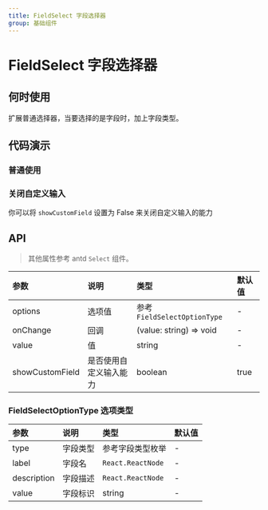 ```yaml
---
title: FieldSelect 字段选择器
group: 基础组件
---
```


# FieldSelect 字段选择器

## 何时使用

扩展普通选择器，当要选择的是字段时，加上字段类型。

## 代码演示

### 普通使用

<code src="./demos/basic.tsx" ></code>

### 关闭自定义输入

你可以将 `showCustomField` 设置为 False 来关闭自定义输入的能力

<code src="./demos/custom.tsx" ></code>

## API

> 其他属性参考 antd `Select` 组件。

| 参数              | 说明          | 类型                        | 默认值  |
| :-------------- | :---------- | :------------------------ | :--- |
| options         | 选项值         | 参考`FieldSelectOptionType` | -    |
| onChange        | 回调          | (value: string) => void   | -    |
| value           | 值           | string                    | -    |
| showCustomField | 是否使用自定义输入能力 | boolean                   | true |

### FieldSelectOptionType 选项类型

| 参数          | 说明   | 类型                | 默认值 |
| :---------- | :--- | :---------------- | :-- |
| type        | 字段类型 | 参考字段类型枚举          | -   |
| label       | 字段名  | `React.ReactNode` | -   |
| description | 字段描述 | `React.ReactNode` | -   |
| value       | 字段标识 | string            | -   |
